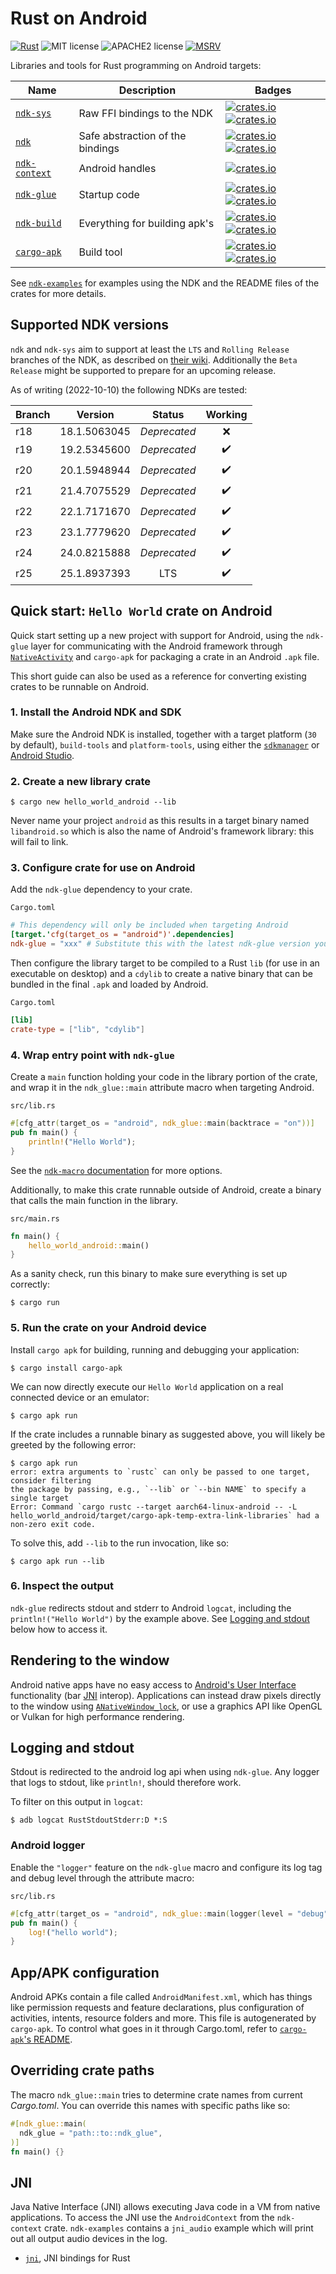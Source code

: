 # Rust on Android

[![Rust](https://github.com/rust-mobile/ndk/workflows/Rust/badge.svg)](https://github.com/rust-mobile/ndk/actions) ![MIT license](https://img.shields.io/badge/License-MIT-green.svg) ![APACHE2 license](https://img.shields.io/badge/License-APACHE2-green.svg) [![MSRV](https://img.shields.io/badge/rustc-1.60.0+-ab6000.svg)](https://blog.rust-lang.org/2022/04/07/Rust-1.60.0.html)


Libraries and tools for Rust programming on Android targets:

Name | Description | Badges
--- | --- | ---
[`ndk-sys`](./ndk-sys) | Raw FFI bindings to the NDK | [![crates.io](https://img.shields.io/crates/v/ndk-sys.svg)](https://crates.io/crates/ndk-sys) [![crates.io](https://docs.rs/ndk-sys/badge.svg)](https://docs.rs/ndk-sys)
[`ndk`](./ndk) | Safe abstraction of the bindings | [![crates.io](https://img.shields.io/crates/v/ndk.svg)](https://crates.io/crates/ndk) [![crates.io](https://docs.rs/ndk/badge.svg)](https://docs.rs/ndk)
[`ndk-context`](./ndk-context) | Android handles | [![crates.io](https://img.shields.io/crates/v/ndk-context.svg)](https://crates.io/crates/ndk-context)
[`ndk-glue`](./ndk-glue) | Startup code | [![crates.io](https://img.shields.io/crates/v/ndk-glue.svg)](https://crates.io/crates/ndk-glue) [![crates.io](https://docs.rs/ndk-glue/badge.svg)](https://docs.rs/ndk-glue)
[`ndk-build`](./ndk-build) | Everything for building apk's | [![crates.io](https://img.shields.io/crates/v/ndk-build.svg)](https://crates.io/crates/ndk-build) [![crates.io](https://docs.rs/ndk-build/badge.svg)](https://docs.rs/ndk-build)
[`cargo-apk`](./cargo-apk) | Build tool | [![crates.io](https://img.shields.io/crates/v/cargo-apk.svg)](https://crates.io/crates/cargo-apk) [![crates.io](https://docs.rs/cargo-apk/badge.svg)](https://docs.rs/cargo-apk)

See [`ndk-examples`](./ndk-examples) for examples using the NDK and the README files of the crates for more details.

## Supported NDK versions

`ndk` and `ndk-sys` aim to support at least the `LTS` and `Rolling Release` branches of the NDK, as described on [their wiki](https://github.com/android/ndk/wiki#supported-downloads). Additionally the `Beta Release` might be supported to prepare for an upcoming release.

As of writing (2022-10-10) the following NDKs are tested:

Branch | Version | Status | Working
-|-|:-:|:-:
r18 | 18.1.5063045 | _Deprecated_ | :x:
r19 | 19.2.5345600 | _Deprecated_ | :heavy_check_mark:
r20 | 20.1.5948944 | _Deprecated_ | :heavy_check_mark:
r21 | 21.4.7075529 | _Deprecated_ | :heavy_check_mark:
r22 | 22.1.7171670 | _Deprecated_ | :heavy_check_mark:
r23 | 23.1.7779620 | _Deprecated_ | :heavy_check_mark:
r24 | 24.0.8215888 | _Deprecated_ | :heavy_check_mark:
r25 | 25.1.8937393 | LTS | :heavy_check_mark:


## Quick start: `Hello World` crate on Android

Quick start setting up a new project with support for Android, using the `ndk-glue` layer for communicating with the Android framework through [`NativeActivity`](https://developer.android.com/reference/android/app/NativeActivity) and `cargo-apk` for packaging a crate in an Android `.apk` file.

This short guide can also be used as a reference for converting existing crates to be runnable on Android.

### 1. Install the Android NDK and SDK

Make sure the Android NDK is installed, together with a target platform (`30` by default), `build-tools` and `platform-tools`, using either the [`sdkmanager`](https://developer.android.com/studio/command-line/sdkmanager) or [Android Studio](https://developer.android.com/studio/projects/install-ndk).

### 2. Create a new library crate

```console
$ cargo new hello_world_android --lib
```

Never name your project `android` as this results in a target binary named `libandroid.so` which is also the name of Android's framework library: this will fail to link.

### 3. Configure crate for use on Android

Add the `ndk-glue` dependency to your crate.

`Cargo.toml`
```toml
# This dependency will only be included when targeting Android
[target.'cfg(target_os = "android")'.dependencies]
ndk-glue = "xxx" # Substitute this with the latest ndk-glue version you wish to use
```

Then configure the library target to be compiled to a Rust `lib` (for use in an executable on desktop) and a `cdylib` to create a native binary that can be bundled in the final `.apk` and loaded by Android.

`Cargo.toml`
```toml
[lib]
crate-type = ["lib", "cdylib"]
```

### 4. Wrap entry point with `ndk-glue`

Create a `main` function holding your code in the library portion of the crate, and wrap it in the `ndk_glue::main` attribute macro when targeting Android.

`src/lib.rs`
```rust
#[cfg_attr(target_os = "android", ndk_glue::main(backtrace = "on"))]
pub fn main() {
    println!("Hello World");
}
```

See the [`ndk-macro` documentation](./ndk-macro/README.md) for more options.

Additionally, to make this crate runnable outside of Android, create a binary that calls the main function in the library.

`src/main.rs`
```rust
fn main() {
    hello_world_android::main()
}
```

As a sanity check, run this binary to make sure everything is set up correctly:

```console
$ cargo run
```

### 5. Run the crate on your Android device

Install `cargo apk` for building, running and debugging your application:
```console
$ cargo install cargo-apk
```

We can now directly execute our `Hello World` application on a real connected device or an emulator:
```console
$ cargo apk run
```

If the crate includes a runnable binary as suggested above, you will likely be greeted by the following error:

```console
$ cargo apk run
error: extra arguments to `rustc` can only be passed to one target, consider filtering
the package by passing, e.g., `--lib` or `--bin NAME` to specify a single target
Error: Command `cargo rustc --target aarch64-linux-android -- -L hello_world_android/target/cargo-apk-temp-extra-link-libraries` had a non-zero exit code.
```

To solve this, add `--lib` to the run invocation, like so:
```console
$ cargo apk run --lib
```

### 6. Inspect the output

`ndk-glue` redirects stdout and stderr to Android `logcat`, including the `println!("Hello World")` by the example above. See [Logging and stdout](##Logging-and-stdout) below how to access it.

## Rendering to the window

Android native apps have no easy access to [Android's User Interface](https://developer.android.com/guide/topics/ui) functionality (bar [JNI](##jni) interop). Applications can instead draw pixels directly to the window using [`ANativeWindow_lock`](https://developer.android.com/ndk/reference/group/a-native-window#group___a_native_window_1ga0b0e3b7d442dee83e1a1b42e5b0caee6), or use a graphics API like OpenGL or Vulkan for high performance rendering.

## Logging and stdout
Stdout is redirected to the android log api when using `ndk-glue`. Any logger that logs to
stdout, like `println!`, should therefore work.

To filter on this output in `logcat`:
```console
$ adb logcat RustStdoutStderr:D *:S
```

### Android logger
Enable the `"logger"` feature on the `ndk-glue` macro and configure its log tag and debug level through the attribute macro:

`src/lib.rs`
```rust
#[cfg_attr(target_os = "android", ndk_glue::main(logger(level = "debug", tag = "my-tag")))]
pub fn main() {
    log!("hello world");
}
```

## App/APK configuration
Android APKs contain a file called `AndroidManifest.xml`, which has things like permission requests and feature declarations, plus configuration of activities, intents, resource folders and more. This file is autogenerated by `cargo-apk`. To control what goes in it through Cargo.toml, refer to [`cargo-apk`'s README](./cargo-apk/README.md).

## Overriding crate paths
The macro `ndk_glue::main` tries to determine crate names from current _Cargo.toml_.
You can override this names with specific paths like so:
```rust
#[ndk_glue::main(
  ndk_glue = "path::to::ndk_glue",
)]
fn main() {}
```

## JNI
Java Native Interface (JNI) allows executing Java code in a VM from native applications. To access
the JNI use the `AndroidContext` from the `ndk-context` crate. `ndk-examples` contains a `jni_audio`
example which will print out all output audio devices in the log.

- [`jni`](https://crates.io/crates/jni), JNI bindings for Rust

